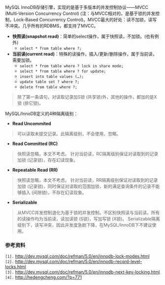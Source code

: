 MySQL InnoDB存储引擎，实现的是基于多版本的并发控制协议——MVCC (Multi-Version Concurrency Control) (注：与MVCC相对的，是基于锁的并发控制，Lock-Based Concurrency Control)。MVCC最大的好处：读不加锁，读写不冲突。几乎所有的RDBMS，都支持了MVCC。

  * **快照读(snapshot read)**：简单的select操作，属于快照读，不加锁。(也有例外)
    * `select * from table where ?;`
  * **当前读(current read)**：特殊的读操作，插入/更新/删除操作，属于当前读，需要加锁。
    * `select * from table where ? lock in share mode;`
    * `select * from table where ? for update;`
    * `insert into table values (…);`
    * `update table set ? where ?;`
    * `delete from table where ?;`
> 除了第一条语句，对读取记录加S锁 (共享锁)外，其他的操作，都加的是X锁 (排它锁)。

MySQL/InnoDB定义的4种隔离级别：
  * **Read Uncommited**
> 可以读取未提交记录。此隔离级别，不会使用，忽略。
  * **Read Committed (RC)**
> 快照读忽略，本文不考虑。
> 针对当前读，RC隔离级别保证对读取到的记录加锁 (记录锁)，存在幻读现象。
  * **Repeatable Read (RR)**
> 快照读忽略，本文不考虑。
> 针对当前读，RR隔离级别保证对读取到的记录加锁 (记录锁)，同时保证对读取的范围加锁，新的满足查询条件的记录不能够插入 (间隙锁)，不存在幻读现象。
  * **Serializable**
> 从MVCC并发控制退化为基于锁的并发控制。不区别快照读与当前读，所有的读操作均为当前读，读加读锁 (S锁)，写加写锁 (X锁)。
> Serializable隔离级别下，读写冲突，因此并发度急剧下降，在MySQL/InnoDB下不建议使用。

### 参考资料 ###
`[1].` http://dev.mysql.com/doc/refman/5.0/en/innodb-lock-modes.html<br>
<code>[2].</code> <a href='http://dev.mysql.com/doc/refman/5.0/en/innodb-record-level-locks.html'>http://dev.mysql.com/doc/refman/5.0/en/innodb-record-level-locks.html</a><br>
<code>[3].</code> <a href='http://dev.mysql.com/doc/refman/5.0/en/innodb-next-key-locking.html'>http://dev.mysql.com/doc/refman/5.0/en/innodb-next-key-locking.html</a><br>
<code>[4].</code> <a href='http://hedengcheng.com/?p=771'>http://hedengcheng.com/?p=771</a><br>